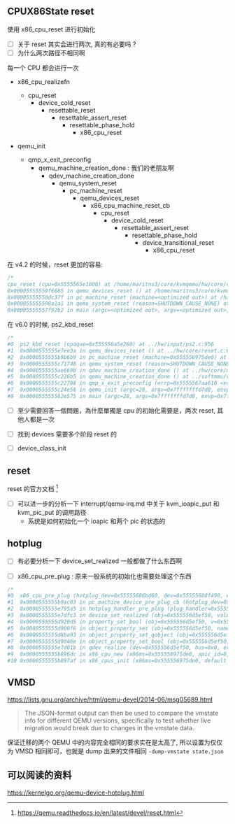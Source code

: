 ## CPUX86State reset
使用 x86_cpu_reset 进行初始化

- [ ] 关于 reset 其实会进行两次, 真的有必要吗 ?
- [ ] 为什么两次路径不相同啊

每一个 CPU 都会进行一次

- x86_cpu_realizefn
  - cpu_reset
    - device_cold_reset
      - resettable_reset
        - resettable_assert_reset
          - resettable_phase_hold
            - x86_cpu_reset

- qemu_init
  - qmp_x_exit_preconfig
    - qemu_machine_creation_done : 我们的老朋友啊
      - qdev_machine_creation_done
        - qemu_system_reset
          - pc_machine_reset
            - qemu_devices_reset
              - x86_cpu_machine_reset_cb
                - cpu_reset
                  - device_cold_reset
                    - resettable_assert_reset
                      - resettable_phase_hold
                        - device_transitional_reset
                          - x86_cpu_reset

在 v4.2 的时候，reset 更加的容易:
```c
/*
cpu_reset (cpu=0x5555565e1800) at /home/maritns3/core/kvmqemu/hw/core/cpu.c:243
0x00005555559f6685 in qemu_devices_reset () at /home/maritns3/core/kvmqemu/hw/core/reset.c:69
0x00005555558dc37f in pc_machine_reset (machine=<optimized out>) at /home/maritns3/core/kvmqemu/hw/i386/pc.c:2140
0x000055555598a1a1 in qemu_system_reset (reason=SHUTDOWN_CAUSE_NONE) at /home/maritns3/core/kvmqemu/vl.c:1551
0x00005555557f92b2 in main (argc=<optimized out>, argv=<optimized out>, envp=<optimized out>) at /home/maritns3/core/kvmqemu/vl.c:4436
```

在 v6.0 的时候, ps2_kbd_reset
```c
/*
#0  ps2_kbd_reset (opaque=0x555556a5e260) at ../hw/input/ps2.c:956
#1  0x0000555555e7ee3a in qemu_devices_reset () at ../hw/core/reset.c:69
#2  0x0000555555b9b6b9 in pc_machine_reset (machine=0x555556975de0) at ../hw/i386/pc.c:1644
#3  0x0000555555c71748 in qemu_system_reset (reason=SHUTDOWN_CAUSE_NONE) at ../softmmu/runstate.c:442
#4  0x0000555555ae669b in qdev_machine_creation_done () at ../hw/core/machine.c:1299
#5  0x0000555555c226b5 in qemu_machine_creation_done () at ../softmmu/vl.c:2579
#6  0x0000555555c22788 in qmp_x_exit_preconfig (errp=0x5555567aa610 <error_fatal>) at ../softmmu/vl.c:2602
#7  0x0000555555c24e56 in qemu_init (argc=28, argv=0x7fffffffd7d8, envp=0x7fffffffd8c0) at ../softmmu/vl.c:3635
#8  0x000055555582e575 in main (argc=28, argv=0x7fffffffd7d8, envp=0x7fffffffd8c0) at ../softmmu/main.c:49
```

- [ ] 至少需要回答一個問題，為什麼單獨是 cpu 的初始化需要是，两次 reset, 其他人都是一次

- [ ] 找到 devices 需要多个阶段 reset 的
- [ ] device_class_init

## reset
reset 的官方文档 [^2]

- [ ] 可以进一步的分析一下 interrupt/qemu-irq.md 中关于 kvm_ioapic_put 和 kvm_pic_put 的调用路径
    - 系统是如何初始化一个 ioapic 和两个 pic 的状态的

## hotplug
- [ ] 有必要分析一下 device_set_realized 一般都做了什么东西啊

- [ ] x86_cpu_pre_plug : 原来一般系统的初始化也需要处理这个东西
```c
/*
#0  x86_cpu_pre_plug (hotplug_dev=0x55555686bd60, dev=0x55555688f490, errp=0x555555d8d0e3 <type_table_lookup+39>) at ../hw/i386/x86.c:264
#1  0x0000555555b9ac03 in pc_machine_device_pre_plug_cb (hotplug_dev=0x555556975de0, dev=0x555556d5ef50, errp=0x7fffffffd120) at ../hw/i386/pc.c:1380
#2  0x0000555555e795a5 in hotplug_handler_pre_plug (plug_handler=0x555556975de0, plugged_dev=0x555556d5ef50, errp=0x7fffffffd120) at ../hw/core/hotplug.c:23
#3  0x0000555555e7dfc3 in device_set_realized (obj=0x555556d5ef50, value=true, errp=0x7fffffffd228) at ../hw/core/qdev.c:754
#4  0x0000555555d920d5 in property_set_bool (obj=0x555556d5ef50, v=0x555556bb1bc0, name=0x555556128b99 "realized", opaque=0x555556899b40, errp=0x7fffffffd228) at ../qom/object.c:2257
#5  0x0000555555d900f6 in object_property_set (obj=0x555556d5ef50, name=0x555556128b99 "realized", v=0x555556bb1bc0, errp=0x5555567aa610 <error_fatal>) at ../qom/object.c:1402
#6  0x0000555555d8ba93 in object_property_set_qobject (obj=0x555556d5ef50, name=0x555556128b99 "realized", value=0x555556b8ef70, errp=0x5555567aa610 <error_fatal>) at ../qom/qom-qobject.c:28
#7  0x0000555555d9046e in object_property_set_bool (obj=0x555556d5ef50, name=0x555556128b99 "realized", value=true, errp=0x5555567aa610 <error_fatal>) at ../qom/object.c:1472
#8  0x0000555555e7d01b in qdev_realize (dev=0x555556d5ef50, bus=0x0, errp=0x5555567aa610 <error_fatal>) at ../hw/core/qdev.c:389
#9  0x0000555555b896dc in x86_cpu_new (x86ms=0x555556975de0, apic_id=0, errp=0x5555567aa610 <error_fatal>) at ../hw/i386/x86.c:111
#10 0x0000555555b897af in x86_cpus_init (x86ms=0x555556975de0, default_cpu_version=1) at ../hw/i386/x86.c:138
```

## VMSD
https://lists.gnu.org/archive/html/qemu-devel/2014-06/msg05689.html

> The JSON-format output can then be used to compare the vmstate info for different QEMU versions, specifically to test whether live migration would break due to changes in the vmstate data.

保证迁移的两个 QEMU 中的内容完全相同的要求实在是太高了, 所以设置为仅仅为 VMSD 相同即可，也就是 dump 出来的文件相同 `-dump-vmstate state.json`

## 可以阅读的资料
https://kernelgo.org/qemu-device-hotplug.html

[^1]: http://events17.linuxfoundation.org/sites/events/files/slides/CPU%20Hot-plug%20support%20in%20QEMU.pdf
[^2]: https://qemu.readthedocs.io/en/latest/devel/reset.html
